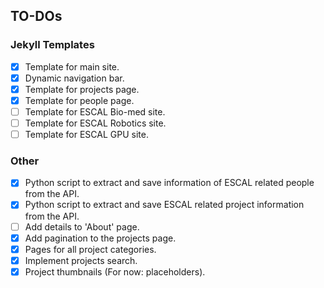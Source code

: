 ## TO-DOs

### Jekyll Templates

- [x] Template for main site.
- [x] Dynamic navigation bar.
- [x] Template for projects page.
- [x] Template for people page.
- [ ] Template for ESCAL Bio-med site.
- [ ] Template for ESCAL Robotics site.
- [ ] Template for ESCAL GPU site.

### Other

- [x] Python script to extract and save information of ESCAL related people from the API.
- [x] Python script to extract and save ESCAL related project information from the API.
- [ ] Add details to 'About' page.
- [x] Add pagination to the projects page.
- [x] Pages for all project categories.
- [x] Implement projects search.
- [x] Project thumbnails (For now: placeholders).
